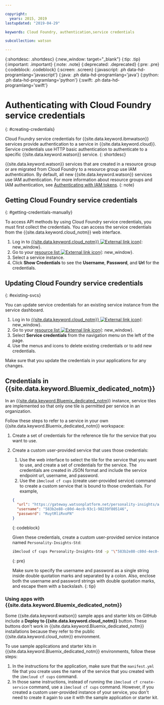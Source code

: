 ```yaml
---

copyright:
  years: 2015, 2019
lastupdated: "2019-04-29"

keywords: Cloud Foundry, authentication,service credentials

subcollection: watson

---
```


{:shortdesc: .shortdesc}
{:new_window: target="_blank"}
{:tip: .tip}
{:important: .important}
{:note: .note}
{:deprecated: .deprecated}
{:pre: .pre}
{:codeblock: .codeblock}
{:screen: .screen}
{:javascript: .ph data-hd-programlang='javascript'}
{:java: .ph data-hd-programlang='java'}
{:python: .ph data-hd-programlang='python'}
{:swift: .ph data-hd-programlang='swift'}

# Authenticating with Cloud Foundry service credentials
{: #creating-credentials}

Cloud Foundry service credentials for {{site.data.keyword.ibmwatson}} services provide authentication to a service in {{site.data.keyword.cloud}}. Service credentials use HTTP basic authentication to authenticate to a specific {{site.data.keyword.watson}} service.
{: shortdesc}

{{site.data.keyword.watson}} services that are created in a resource group or are migrated from Cloud Foundry to a resource group use IAM authentication. By default, all new {{site.data.keyword.watson}} services use IAM authentication. For more information about resource groups and IAM authentication, see [Authenticating with IAM tokens](/docs/services/watson?topic=watson-iam#iam-getting-credentials-manually).
{: note}

## Getting Cloud Foundry service credentials
{: #getting-credentials-manually}

To access API methods by using Cloud Foundry service credentials, you must first collect the credentials. You can access the service credentials from the {{site.data.keyword.cloud_notm}} web interface.

1.  Log in to [{{site.data.keyword.cloud_notm}} ![External link icon](../../icons/launch-glyph.svg "External link icon")](https://{DomainName}){: new_window}.
1.  Go to your [resource list ![External link icon](../../icons/launch-glyph.svg "External link icon")](https://{DomainName}/resources){: new_window}.
1.  Select a service instance.
1.  Click **Show Credentials** to see the **Username**, **Password**, and **Url** for the credentials.

## Updating Cloud Foundry service credentials
{: #existing-svcs}

You can update service credentials for an existing service instance from the service dashboard.

1.  Log in to [{{site.data.keyword.cloud_notm}} ![External link icon](../../icons/launch-glyph.svg "External link icon")](https://{DomainName}){: new_window}.
1.  Go to your [resource list ![External link icon](../../icons/launch-glyph.svg "External link icon")](https://{DomainName}/resources){: new_window}.
1.  Select **Service credentials** from the navigation menu on the left of the page.
1.  Use the menus and icons to delete existing credentials or to add new credentials.

Make sure that you update the credentials in your applications for any changes.

## Credentials in {{site.data.keyword.Bluemix_dedicated_notm}}

In an [{{site.data.keyword.Bluemix_dedicated_notm}}](/docs/dedicated?topic=dedicated-dedicated#dedicated) instance, service tiles are implemented so that only one tile is permitted per service in an organization.

Follow these steps to refer to a service in your own {{site.data.keyword.Bluemix_dedicated_notm}} workspace:

1.  Create a set of credentials for the reference tile for the service that you want to use.
1.  Create a custom user-provided service that uses those credentials:

    1.  Use the web interface to select the tile for the service that you want to use, and create a set of credentials for the service. The credentials are created in JSON format and include the service endpoint url, username, and password.
    1.  Use the `ibmcloud cf cups` (create user-provided service) command to create a custom service that is bound to those credentials. For example,

      ```json
      {
        "url": "https://gateway.watsonplatform.net/personality-insights/api",
        "username": "583b2e88-c80d-4ec0-93c1-98239f805146",
        "password": "RuytRliRvoFN"
      }
      ```
      {: codeblock}

      Given these credentials, create a custom user-provided service instance named `Personality-Insights-Std`:

      ```bash
      ibmcloud cf cups Personality-Insights-Std -p "\"583b2e88-c80d-4ec0-93c1-98239f805146\":\"RuytRliRvoFN\""
      ```
      {: pre}

      Make sure to specify the username and password as a single string inside double quotation marks and separated by a colon. Also, enclose both the username and password strings with double quotation marks, and escape them with a backslash.
      {: tip}

### Using apps with {{site.data.keyword.Bluemix_dedicated_notm}}

Some {{site.data.keyword.watson}} sample apps and starter kits on GitHub include a **Deploy to {{site.data.keyword.cloud_notm}}** button. These buttons don't work in {{site.data.keyword.Bluemix_dedicated_notm}} installations because they refer to the public {{site.data.keyword.cloud_notm}} environment.

To use sample applications and starter kits in {{site.data.keyword.Bluemix_dedicated_notm}} environments, follow these steps:

1.  In the instructions for the application, make sure that the `manifest.yml` file that you create uses the name of the service that you created with the `ibmcloud cf cups` command.
1.  In those same instructions, instead of running the `ibmcloud cf create-service` command, use a `ibmcloud cf cups` command. However, if you created a custom user-provided instance of your service, you don't need to create it again to use it with the sample application or starter kit.
